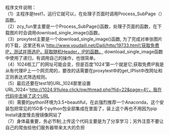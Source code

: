程序文件说明：  
（1）主程序是test1，运行它就可以，在处理子页面时调用Process_SubPage（）函数。  
（2）zcy_fun里主要是一个Process_SubPage()函数，处理子页面的函数，在下载图片时会调用download_single_image()函数。  
（3）proxytest主要是一个download_single_image()函数, 
 为了完成对单张图片的下载，这里还有从\'http://www.youdaili.net/Daili/http/19733.html\'获取免费IP，测试并筛选IP，获取随机Header，IP的函数。
 download_single_image函数中使用了递归，有调用自己的操作，也很简单。  
（4）1024核工厂的网址可能会变，但是百度‘1024’第一个就是它;获取免费IP我是从有代理IP上一个网页爬的，要改的话需要在proxytest中的get_IPlist中改网址和正则表达式筛选规则。  
（5）最后还要在test1的URL_1024那里设置URL_1024=\'http://1024.91lulea.click/pw/thread.php?fid=22&page=4\'，我在代码中去掉了这个URL  
（6）需要的python环境为3.5+beautiful，在此强烈推荐一个Anaconda，这个安装包把常见的150多个python包全部集成在里面了，装上这个再也不用因为pip Install速度慢去搜镜像网站了  
（7）身体最重要，务必节制;上传这个代码主要是为了分享学习；另外注意不要让自己的爬虫给他们服务器带来太大的负担  